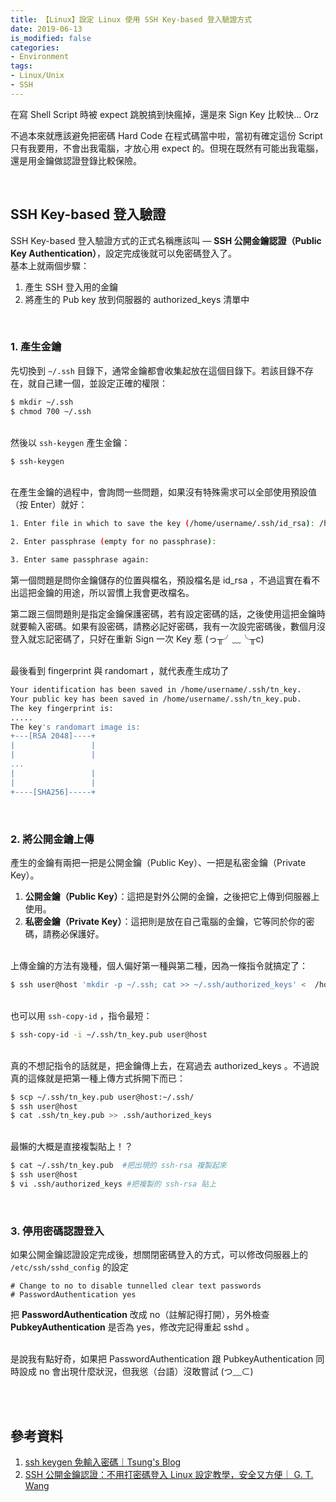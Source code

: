 ```yaml
---
title: 【Linux】設定 Linux 使用 SSH Key-based 登入驗證方式
date: 2019-06-13
is_modified: false
categories:
- Environment
tags:
- Linux/Unix 
- SSH
--- 
```


在寫 Shell Script 時被 expect 跳脫搞到快瘋掉，還是來 Sign Key 比較快... Orz 
 
不過本來就應該避免把密碼 Hard Code 在程式碼當中啦，當初有確定這份 Script 只有我要用，不會出我電腦，才放心用 expect 的。但現在既然有可能出我電腦，還是用金鑰做認證登錄比較保險。

<!--more-->
<br> 

## SSH Key-based 登入驗證

SSH Key-based 登入驗證方式的正式名稱應該叫 — **SSH 公開金鑰認證（Public Key Authentication）**，設定完成後就可以免密碼登入了。
<br>
基本上就兩個步驟：
1. 產生 SSH 登入用的金鑰
2. 將產生的 Pub key 放到伺服器的 authorized_keys 清單中

<br>

### 1. 產生金鑰
先切換到 `~/.ssh` 目錄下，通常金鑰都會收集起放在這個目錄下。若該目錄不存在，就自己建一個，並設定正確的權限：
```bash
$ mkdir ~/.ssh 
$ chmod 700 ~/.ssh
```

<br> 然後以 `ssh-keygen` 產生金鑰：
```bash
$ ssh-keygen
```

<br>在產生金鑰的過程中，會詢問一些問題，如果沒有特殊需求可以全部使用預設值（按 Enter）就好：

```bash
1. Enter file in which to save the key (/home/username/.ssh/id_rsa): /home/username/.ssh/tn_key

2. Enter passphrase (empty for no passphrase): 

3. Enter same passphrase again: 
```

第一個問題是問你金鑰儲存的位置與檔名，預設檔名是 id_rsa ，不過這實在看不出這把金鑰的用途，所以習慣上我會更改檔名。

第二跟三個問題則是指定金鑰保護密碼，若有設定密碼的話，之後使用這把金鑰時就要輸入密碼。如果有設密碼，<span class='highlighting'>請務必記好密碼</span>，我有一次設完密碼後，數個月沒登入就忘記密碼了，只好在重新 Sign 一次 Key 惹
(っ╥╯﹏╰╥c)

<br> 最後看到 fingerprint 與 randomart ，就代表產生成功了
```bash
Your identification has been saved in /home/username/.ssh/tn_key.
Your public key has been saved in /home/username/.ssh/tn_key.pub.
The key fingerprint is:
.....
The key's randomart image is:
+---[RSA 2048]----+
|                 |
|                 |
...
|                 |
|                 |
+----[SHA256]-----+
```

<br>

###  2. 將公開金鑰上傳

產生的金鑰有兩把一把是公開金鑰（Public Key）、一把是私密金鑰（Private Key）。
1. **公開金鑰（Public Key）**：這把是對外公開的金鑰，之後把它<span class='highlighting'>上傳到伺服器上使用</span>。
2. **私密金鑰（Private Key）**：這把則是<span class='highlighting'>放在自己電腦</span>的金鑰，它等同於你的密碼，請務必保護好。
 
<br>上傳金鑰的方法有幾種，個人偏好第一種與第二種，因為一條指令就搞定了：

```bash
$ ssh user@host 'mkdir -p ~/.ssh; cat >> ~/.ssh/authorized_keys' <  /home/username/.ssh/tn_key.pub
```

<br> 也可以用 `ssh-copy-id` ，指令最短：
```bash
$ ssh-copy-id -i ~/.ssh/tn_key.pub user@host
```

<br> 真的不想記指令的話就是，把金鑰傳上去，在寫過去 authorized_keys 。不過說真的這條就是把第一種上傳方式拆開下而已：
```bash
$ scp ~/.ssh/tn_key.pub user@host:~/.ssh/
$ ssh user@host
$ cat .ssh/tn_key.pub >> .ssh/authorized_keys
```
 
<br> 最懶的大概是直接複製貼上！？
```bash
$ cat ~/.ssh/tn_key.pub  #把出現的 ssh-rsa 複製起來
$ ssh user@host
$ vi .ssh/authorized_keys #把複製的 ssh-rsa 貼上
```

<br>

### 3. 停用密碼認證登入

如果公開金鑰認證設定完成後，想關閉密碼登入的方式，可以修改伺服器上的  `/etc/ssh/sshd_config`   的設定
```
# Change to no to disable tunnelled clear text passwords
# PasswordAuthentication yes
```
把 **PasswordAuthentication** 改成 no（註解記得打開），另外檢查 **PubkeyAuthentication** 是否為  yes，修改完記得重起 sshd 。

<br> 是說我有點好奇，如果把 PasswordAuthentication 跟 PubkeyAuthentication 同時設成 no 會出現什麼狀況，但我慫（台語）沒敢嘗試 (つ﹏⊂)


<br><br> 

## 參考資料 
1. [ssh keygen 免輸入密碼｜Tsung's Blog](https://blog.longwin.com.tw/2005/12/ssh_keygen_no_passwd/)
2. [SSH 公開金鑰認證：不用打密碼登入 Linux 設定教學，安全又方便｜ G. T. Wang](https://blog.gtwang.org/linux/linux-ssh-public-ke)